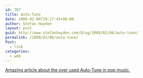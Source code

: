 ```yaml
---
id: 767
title: Auto-Tune
date: 2008-02-06T19:17:43+00:00
author: Stefan Hayden
layout: post
guid: http://www.stefanhayden.com/blog/2008/02/06/auto-tune/
permalink: /2008/02/06/auto-tune/
Post:
  - link
categories:
  - web
---
```

<a href="http://www.hometracked.com/2008/02/05/auto-tune-abuse-in-pop-music-10-examples/">Amazing article about the over used Auto-Tune in pop music.</a>